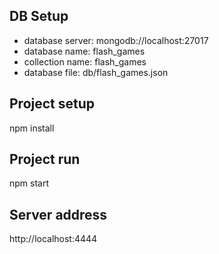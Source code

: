 ## DB Setup
- database server: mongodb://localhost:27017
- database name: flash_games
- collection name: flash_games
- database file: db/flash_games.json

## Project setup
npm install

## Project run
npm start

## Server address
http://localhost:4444
